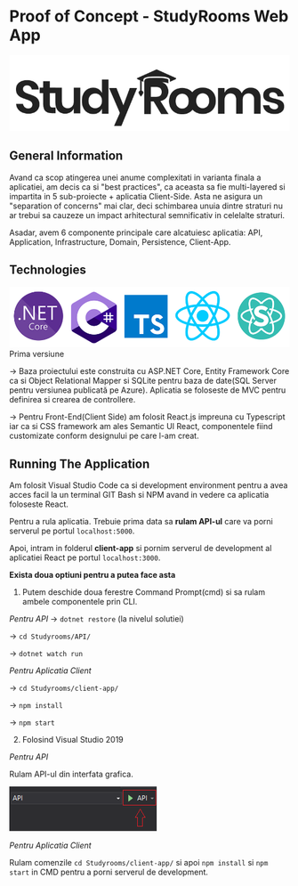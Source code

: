 # Proof of Concept - StudyRooms Web App
![Logo](/client-app/public/assets/SRBlack.png)

## General Information
Avand ca scop atingerea unei anume complexitati in varianta finala a aplicatiei, am decis ca si "best practices", ca aceasta sa fie multi-layered si impartita in 5 sub-proiecte + aplicatia Client-Side. Asta ne asigura un "separation of concerns" mai clar, deci schimbarea unuia dintre straturi nu ar trebui sa cauzeze un impact arhitectural semnificativ in celelalte straturi.

Asadar, avem 6 componente principale care alcatuiesc aplicatia: API, Application, Infrastructure, Domain, Persistence, Client-App.

## Technologies
![Logo](/client-app/public/assets/techstack.png)
Prima versiune

-> Baza proiectului este construita cu ASP.NET Core, Entity Framework Core ca si Object Relational Mapper si SQLite pentru baza de date(SQL Server pentru versiunea publicată pe Azure). Aplicatia se foloseste de MVC pentru definirea si crearea de controllere.

-> Pentru Front-End(Client Side) am folosit React.js impreuna cu Typescript iar ca si CSS framework am ales Semantic UI React, componentele fiind customizate conform designului pe care l-am creat. 

## Running The Application
Am folosit Visual Studio Code ca si development environment pentru a avea acces facil la un terminal GIT Bash si NPM avand in vedere ca aplicatia foloseste React.

Pentru a rula aplicatia. Trebuie prima data sa **rulam API-ul** care va porni serverul pe portul `localhost:5000`.

Apoi, intram in folderul **client-app** si pornim serverul de development al aplicatiei React pe portul `localhost:3000`.

**Exista doua optiuni pentru a putea face asta**

1. Putem deschide doua ferestre Command Prompt(cmd) si sa rulam ambele componentele prin CLI.

*Pentru API*
-> `dotnet restore` (la nivelul solutiei)

-> `cd Studyrooms/API/`

-> `dotnet watch run`

*Pentru Aplicatia Client*

-> `cd Studyrooms/client-app/`

-> `npm install`

-> `npm start`

2. Folosind Visual Studio 2019

*Pentru API*

Rulam API-ul din interfata grafica. 

![Tutorial](/client-app/public/assets/apitut.png)

*Pentru Aplicatia Client*

Rulam comenzile `cd Studyrooms/client-app/` si apoi `npm install` si `npm start` in CMD pentru a porni serverul de development.
